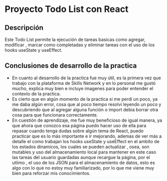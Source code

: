 # Proyecto Todo List con React

## Descripción
Este Todo List permite la ejecución de tareas basicas como agregar, modificar , marcar como completadas y eliminar tareas con el uso de los hooks useState y useEffect.

## Conclusiones de desarrollo de la practica
- En cuanto al desarrollo de la practica fue muy útil, es la primera vez que trabajo con la plataforma de Skills Network y en lo personal me gustó mucho, explica muy bien e incluye imagenes para poder entender el contexto de la practica.
- Es cierto que en algún momento de la practica si me perdí un poco, ya me daba algún error, cosa que al poco tiempo resolvi leyendo un poco y descubriendo que al agregar alguna función o import debia borrar otra cosa para que funcionara correctamente.
- En cuestión de aprendizaje, me fue muy beneficioso de igual manera, ya que ahora que conozco esa página puedo hacer uso de ella para repasar cuando tenga dudas sobre algún tema de React, puedo practicar que es lo más importante e ir mejorando, ademas de ver más a detalle el como trabajan los hooks  useState y useEffect en el ambito de los estados dinamicos, los cuales se pueden actualizar , osea, son mutables y uso del almacenamiento local para mantener en este caso las tareas del usuario guardadas aunque recargue la página, por el utlimo , el uso de los JSON para el almacenamiento de datos, esto es algo con lo que no estoy muy familiarizado, por lo que me viene muy bien para reforzar mis conocimientos.

